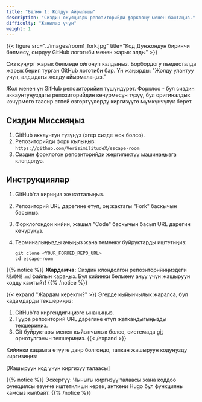 ```yaml
---
title: "Бөлмө 1: Жолдун Айрылышы"
description: "Сиздин окуяңызды репозиторийди форклону менен баштаңыз."
difficulty: "Жаңылар үчүн"
weight: 1
---
```


{{< figure src="../images/room1_fork.jpg" title="Код Дунжондун биринчи бөлмөсү, сырдуу GitHub логотиби менен жарык алды" >}}

Сиз күңүрт жарык бөлмөдө ойгонуп калдыңыз. Борбордогу пьедесталда жарык берип турган GitHub логотиби бар. Үн жаңырды: "Жолду улантуу үчүн, алдыдагы жолду айырмалаңыз."

Жол менен үн GitHub репозиторийин түшүндүрөт. Форклоо - бул сиздин аккаунтуңуздагы репозиторийдин көчүрмөсүн түзүү, бул оригиналдык көчүрмөгө таасир этпей өзгөртүүлөрдү киргизүүгө мүмкүнчүлүк берет.

## Сиздин Миссияңыз

1. GitHub аккаунтун түзүңүз (эгер сизде жок болсо).
2. Репозиторийди форк кылыңыз: `https://github.com/VerisimilitudeX/escape-room`
3. Сиздин форклогон репозиторийди жергиликтүү машинаңызга клондоңуз.

## Инструкциялар

1. GitHub'га кириңиз же катталыңыз.
2. Репозиторий URL дарегине өтүп, оң жактагы "Fork" баскычын басыңыз.
3. Форклогондон кийин, жашыл "Code" баскычын басып URL дарегин көчүрүңүз.
4. Терминалыңызды ачыңыз жана төмөнкү буйруктарды иштетиңиз:

   ```pwsh
   git clone <YOUR_FORKED_REPO_URL>
   cd escape-room
   ```

{{% notice %}}
**Жардамча:** Сиздин клондолгон репозиторийиңиздеги `README.md` файлын караңыз. Бул кийинки бөлмөнү ачуу үчүн жашыруун кодду камтыйт!
{{% /notice %}}

{{< expand "Жардам керекпи?" >}}
Эгерде кыйынчылык жаралса, бул кадамдарды текшериңиз:

1. GitHub'га киргендигиңизге ынаныңыз.
2. Туура репозиторий URL дарегине өтүп жаткандыгыңызды текшериңиз.
3. Git буйруктары менен кыйынчылык болсо, системада [git](https://git-scm.com/downloads) орнотулганын текшериңиз.
{{< /expand >}}

Кийинки кадамга өтүүгө даяр болгондо, тапкан жашыруун кодуңузду киргизиңиз:

[Жашыруун код үчүн киргизүү талаасы]

{{% notice %}}
Эскертүү: Чыныгы киргизүү талаасы жана коддоо функциясы өзүнчө иштетилиши керек, анткени Hugo бул функцияны камсыз кылбайт.
{{% /notice %}}